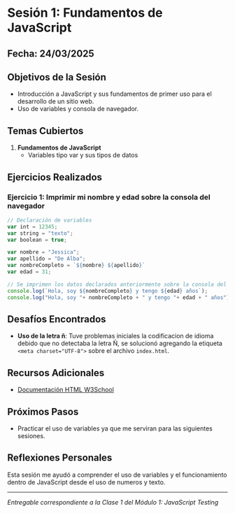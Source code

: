 # Sesión 1: Fundamentos de JavaScript

## Fecha: 24/03/2025

## Objetivos de la Sesión

- Introducción a JavaScript y sus fundamentos de primer uso para el desarrollo de un sitio web.
- Uso de variables y consola de navegador.

## Temas Cubiertos

1. **Fundamentos de JavaScript**
   - Variables tipo var y sus tipos de datos

## Ejercicios Realizados

### Ejercicio 1: Imprimir mi nombre y edad sobre la consola del navegador

```javascript
// Declaración de variables 
var int = 12345;
var string = "texto";
var boolean = true;

var nombre = "Jessica";
var apellido = "De Alba";
var nombreCompleto = `${nombre} ${apellido}`
var edad = 31;

// Se imprimen los datos declarados anteriormente sobre la consola del navegador
console.log(`Hola, soy ${nombreCompleto} y tengo ${edad} años`);
console.log("Hola, soy "+ nombreCompleto + " y tengo "+ edad + " años");

```
## Desafíos Encontrados

- **Uso de la letra ñ**: Tuve problemas iniciales la codificacion de idioma debido que no detectaba la letra Ñ, se solucionó agregando la etiqueta `<meta charset="UTF-8">` sobre el archivo `index.html`.

## Recursos Adicionales

- [Documentación HTML <meta> W3School](https://www.w3schools.com/tags/att_meta_charset.asp)

## Próximos Pasos

- Practicar el uso de variables ya que me serviran para las siguientes sesiones.

## Reflexiones Personales

Esta sesión me ayudó a comprender el uso de variables y el funcionamiento dentro de JavaScript desde el uso de numeros y texto.

---

*Entregable correspondiente a la Clase 1 del Módulo 1: JavaScript Testing*